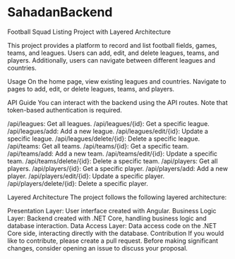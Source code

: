 # SahadanBackend
Football Squad Listing Project with Layered Architecture

This project provides a platform to record and list football fields, games, teams, and leagues. Users can add, edit, and delete leagues, teams, and players. Additionally, users can navigate between different leagues and countries.

Usage
On the home page, view existing leagues and countries.
Navigate to pages to add, edit, or delete leagues, teams, and players.

API Guide
You can interact with the backend using the API routes. Note that token-based authentication is required.

/api/leagues: Get all leagues.
/api/leagues/{id}: Get a specific league.
/api/leagues/add: Add a new league.
/api/leagues/edit/{id}: Update a specific league.
/api/leagues/delete/{id}: Delete a specific league.
/api/teams: Get all teams.
/api/teams/{id}: Get a specific team.
/api/teams/add: Add a new team.
/api/teams/edit/{id}: Update a specific team.
/api/teams/delete/{id}: Delete a specific team.
/api/players: Get all players.
/api/players/{id}: Get a specific player.
/api/players/add: Add a new player.
/api/players/edit/{id}: Update a specific player.
/api/players/delete/{id}: Delete a specific player.

Layered Architecture
The project follows the following layered architecture:

Presentation Layer: User interface created with Angular.
Business Logic Layer: Backend created with .NET Core, handling business logic and database interaction.
Data Access Layer: Data access code on the .NET Core side, interacting directly with the database.
Contribution
If you would like to contribute, please create a pull request. Before making significant changes, consider opening an issue to discuss your proposal.